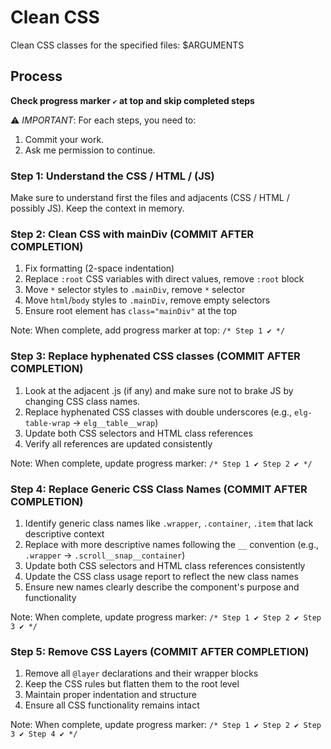 # Clean CSS

Clean CSS classes for the specified files: $ARGUMENTS

## Process

**Check progress marker `✔️` at top and skip completed steps**

⚠️ *IMPORTANT*: For each steps, you need to:
1. Commit your work.
2. Ask me permission to continue.

### Step 1: Understand the CSS / HTML / (JS)

Make sure to understand first the files and adjacents (CSS / HTML / possibly JS).
Keep the context in memory.


### Step 2: Clean CSS with mainDiv (COMMIT AFTER COMPLETION)
1. Fix formatting (2-space indentation)
2. Replace `:root` CSS variables with direct values, remove `:root` block
3. Move `*` selector styles to `.mainDiv`, remove `*` selector
4. Move `html`/`body` styles to `.mainDiv`, remove empty selectors
5. Ensure root element has `class="mainDiv"` at the top

Note: When complete, add progress marker at top: `/* Step 1 ✔️ */`


### Step 3: Replace hyphenated CSS classes (COMMIT AFTER COMPLETION)
1. Look at the adjacent .js (if any) and make sure not to brake JS by changing CSS class names.
2. Replace hyphenated CSS classes with double underscores (e.g., `elg-table-wrap` → `elg__table__wrap`)
3. Update both CSS selectors and HTML class references
4. Verify all references are updated consistently

Note: When complete, update progress marker: `/* Step 1 ✔️ Step 2 ✔️ */`


### Step 4: Replace Generic CSS Class Names (COMMIT AFTER COMPLETION)
1. Identify generic class names like `.wrapper`, `.container`, `.item` that lack descriptive context
2. Replace with more descriptive names following the `__` convention (e.g., `.wrapper` → `.scroll__snap__container`)
3. Update both CSS selectors and HTML class references consistently
4. Update the CSS class usage report to reflect the new class names
5. Ensure new names clearly describe the component's purpose and functionality

Note: When complete, update progress marker: `/* Step 1 ✔️ Step 2 ✔️ Step 3 ✔️ */`


### Step 5: Remove CSS Layers (COMMIT AFTER COMPLETION)
1. Remove all `@layer` declarations and their wrapper blocks
2. Keep the CSS rules but flatten them to the root level
3. Maintain proper indentation and structure
4. Ensure all CSS functionality remains intact

Note: When complete, update progress marker: `/* Step 1 ✔️ Step 2 ✔️ Step 3 ✔️ Step 4 ✔️ */`


